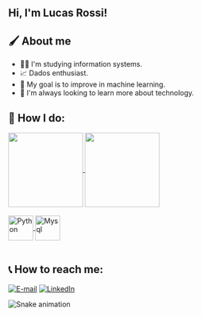 ## Hi, I'm Lucas Rossi!

##  🖌 About me
- 👨‍💻 I'm studying information systems.
- 📈 Dados enthusiast.
- 🤖 My goal is to improve in machine learning.
- 🧠 I'm always looking to learn more about technology.

## 🎨 How I do:

<a href="https://github.com/rossilucaz/github-readme-stats">
  <img align="center" height ="150em" 
  src="https://github-readme-stats-sigma-five.vercel.app/api/top-langs/?username=rossilucaz&count_private=true&layout=compact&theme=codeSTACKr" />
</a>
<a href="https://github.com/rossilucas/convoychat">
  <img align="center" height ="150em" src="https://github-readme-stats-sigma-five.vercel.app/api?username=rossilucaz&count_private=true&theme=codeSTACKr" />
</a>

<div style="display: inline_block"><br>
<a href="https://github.com/rossilucaz/github-readme-stats">
  <img align="center" alt="Python" height="50" width="50" 
  src="https://cdn.jsdelivr.net/gh/devicons/devicon/icons/python/python-original.svg">
<img align="center" alt="Mysql" height="50" width="50" s
  src="https://cdn.jsdelivr.net/gh/devicons/devicon/icons/mysql/mysql-original.svg">
 
</a>
 
  
<div style="display: inline_block"><br>


  
  
 ## 📞 How to reach me:
<p align="left">
<a href="mailto:apds.lucasdallagnolr@gmail.com"><img alt="E-mail" src="https://img.shields.io/badge/Gmail-D14836?style=for-the-badge&logo=gmail&logoColor=white"></a>
<a href="https://www.linkedin.com/in/drossilucas/"><img alt="LinkedIn" src="https://img.shields.io/badge/LinkedIn-0077B5?style=for-the-badge&logo=linkedin&logoColor=white"></a>

  ![Snake animation](https://github.com/rossilucaz/rossilucaz/blob/output/github-contribution-grid-snake.svg)
